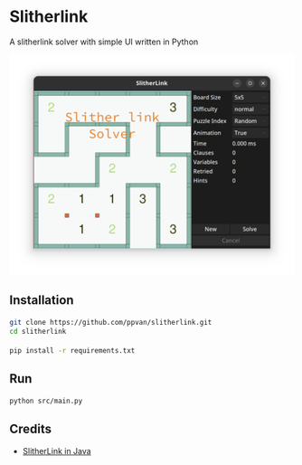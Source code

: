 # Slitherlink

A slitherlink solver with simple UI written in Python


![assets/screenshot.png](https://raw.githubusercontent.com/ppvan/slitherlink/main/assets/screenshot.png)

## Installation
```bash
git clone https://github.com/ppvan/slitherlink.git
cd slitherlink

pip install -r requirements.txt
```
## Run
```bash
python src/main.py
```


## Credits

- [SlitherLink in Java](https://github.com/agill123/SlitherLink)